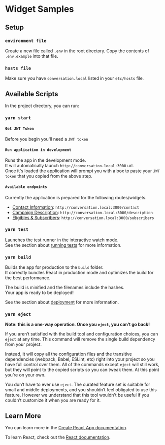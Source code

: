 # Widget Samples

## Setup

### `environment file`

Create a new file called `.env` in the root directory. Copy the contents of `.env.example` into that file.

### `hosts file`

Make sure you have `conversation.local` listed in your `etc/hosts` file.


## Available Scripts

In the project directory, you can run:

### `yarn start`

#### `Get JWT Token`

Before you begin you'll need a `JWT token` 

#### `Run application in development`

Runs the app in the development mode.\
It will automatically launch `http://conversation.local:3000` url.\
Once it's loaded the application will prompt you with a box to paste your `JWT token` that you copied from the above step.

#### `Available endpoints`

Currently the application is prepared for the following routes/widgets.

* [Contact Information](http://conversation.local:3000/contact): `http://conversation.local:3000/contact`
* [Campaign Description](http://conversation.local:3000/description): `http://conversation.local:3000/description`
* [Eligibles & Subscribers](http://conversation.local:3000/subscribers): `http://conversation.local:3000/subscribers`

### `yarn test`

Launches the test runner in the interactive watch mode.\
See the section about [running tests](https://facebook.github.io/create-react-app/docs/running-tests) for more information.

### `yarn build`

Builds the app for production to the `build` folder.\
It correctly bundles React in production mode and optimizes the build for the best performance.

The build is minified and the filenames include the hashes.\
Your app is ready to be deployed!

See the section about [deployment](https://facebook.github.io/create-react-app/docs/deployment) for more information.

### `yarn eject`

**Note: this is a one-way operation. Once you `eject`, you can’t go back!**

If you aren’t satisfied with the build tool and configuration choices, you can `eject` at any time. This command will remove the single build dependency from your project.

Instead, it will copy all the configuration files and the transitive dependencies (webpack, Babel, ESLint, etc) right into your project so you have full control over them. All of the commands except `eject` will still work, but they will point to the copied scripts so you can tweak them. At this point you’re on your own.

You don’t have to ever use `eject`. The curated feature set is suitable for small and middle deployments, and you shouldn’t feel obligated to use this feature. However we understand that this tool wouldn’t be useful if you couldn’t customize it when you are ready for it.

## Learn More

You can learn more in the [Create React App documentation](https://facebook.github.io/create-react-app/docs/getting-started).

To learn React, check out the [React documentation](https://reactjs.org/).
